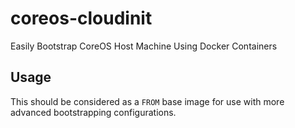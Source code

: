 # coreos-cloudinit
Easily Bootstrap CoreOS Host Machine Using Docker Containers

## Usage

This should be considered as a `FROM` base image for use with more advanced bootstrapping configurations.

